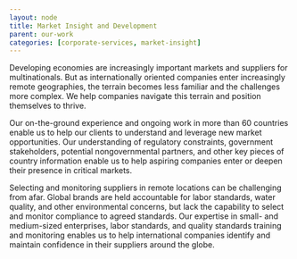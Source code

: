 ```yaml
---
layout: node
title: Market Insight and Development
parent: our-work
categories: [corporate-services, market-insight]
---
```


Developing economies are increasingly important markets and suppliers for multinationals. But as internationally oriented companies enter increasingly remote geographies, the terrain becomes less familiar and the challenges more complex. We help companies navigate this terrain and position themselves to thrive.

Our on-the-ground experience and ongoing work in more than 60 countries enable us to help our clients to understand and leverage new market opportunities. Our understanding of regulatory constraints, government stakeholders, potential nongovernmental partners, and other key pieces of country information enable us to help aspiring companies enter or deepen their presence in critical markets.

Selecting and monitoring suppliers in remote locations can be challenging from afar. Global brands are held accountable for labor standards, water quality, and other environmental concerns, but lack the capability to select and monitor compliance to agreed standards. Our expertise in small- and medium-sized enterprises, labor standards, and quality standards training and monitoring enables us to help international companies identify and maintain confidence in their suppliers around the globe.
